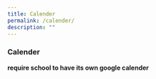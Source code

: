 ```yaml
---
title: Calender
permalink: /calender/
description: ""
---
```

### **Calender**

**require school to have its own google calender**